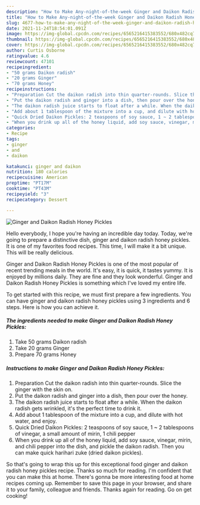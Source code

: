 ```yaml
---
description: "How to Make Any-night-of-the-week Ginger and Daikon Radish Honey Pickles"
title: "How to Make Any-night-of-the-week Ginger and Daikon Radish Honey Pickles"
slug: 4677-how-to-make-any-night-of-the-week-ginger-and-daikon-radish-honey-pickles
date: 2021-11-24T18:54:01.091Z
image: https://img-global.cpcdn.com/recipes/6565216415383552/680x482cq70/ginger-and-daikon-radish-honey-pickles-recipe-main-photo.jpg
thumbnail: https://img-global.cpcdn.com/recipes/6565216415383552/680x482cq70/ginger-and-daikon-radish-honey-pickles-recipe-main-photo.jpg
cover: https://img-global.cpcdn.com/recipes/6565216415383552/680x482cq70/ginger-and-daikon-radish-honey-pickles-recipe-main-photo.jpg
author: Curtis Osborne
ratingvalue: 4.6
reviewcount: 47101
recipeingredient:
- "50 grams Daikon radish"
- "20 grams Ginger"
- "70 grams Honey"
recipeinstructions:
- "Preparation Cut the daikon radish into thin quarter-rounds. Slice the ginger with the skin on."
- "Put the daikon radish and ginger into a dish, then pour over the honey."
- "The daikon radish juice starts to float after a while. When the daikon radish gets wrinkled, it&#39;s the perfect time to drink it."
- "Add about 1 tablespoon of the mixture into a cup, and dilute with hot water, and enjoy."
- "Quick Dried Daikon Pickles: 2 teaspoons of soy sauce, 1 ~ 2 tablespoons of vinegar, a small amount of mirin, 1 chili pepper"
- "When you drink up all of the honey liquid, add soy sauce, vinegar, mirin, and chili pepper into the dish, and pickle the daikon radish. Then you can make quick harihari zuke (dried daikon pickles)."
categories:
- Recipe
tags:
- ginger
- and
- daikon

katakunci: ginger and daikon 
nutrition: 180 calories
recipecuisine: American
preptime: "PT17M"
cooktime: "PT43M"
recipeyield: "3"
recipecategory: Dessert

---
```



![Ginger and Daikon Radish Honey Pickles](https://img-global.cpcdn.com/recipes/6565216415383552/680x482cq70/ginger-and-daikon-radish-honey-pickles-recipe-main-photo.jpg)

Hello everybody, I hope you're having an incredible day today. Today, we're going to prepare a distinctive dish, ginger and daikon radish honey pickles. It is one of my favorites food recipes. This time, I will make it a bit unique. This will be really delicious.

Ginger and Daikon Radish Honey Pickles is one of the most popular of recent trending meals in the world. It's easy, it is quick, it tastes yummy. It is enjoyed by millions daily. They are fine and they look wonderful. Ginger and Daikon Radish Honey Pickles is something which I've loved my entire life.




To get started with this recipe, we must first prepare a few ingredients. You can have ginger and daikon radish honey pickles using 3 ingredients and 6 steps. Here is how you can achieve it.

<!--inarticleads1-->

##### The ingredients needed to make Ginger and Daikon Radish Honey Pickles:

1. Take 50 grams Daikon radish
1. Take 20 grams Ginger
1. Prepare 70 grams Honey




<!--inarticleads2-->

##### Instructions to make Ginger and Daikon Radish Honey Pickles:

1. Preparation Cut the daikon radish into thin quarter-rounds. Slice the ginger with the skin on.
1. Put the daikon radish and ginger into a dish, then pour over the honey.
1. The daikon radish juice starts to float after a while. When the daikon radish gets wrinkled, it&#39;s the perfect time to drink it.
1. Add about 1 tablespoon of the mixture into a cup, and dilute with hot water, and enjoy.
1. Quick Dried Daikon Pickles: 2 teaspoons of soy sauce, 1 ~ 2 tablespoons of vinegar, a small amount of mirin, 1 chili pepper
1. When you drink up all of the honey liquid, add soy sauce, vinegar, mirin, and chili pepper into the dish, and pickle the daikon radish. Then you can make quick harihari zuke (dried daikon pickles).




So that's going to wrap this up for this exceptional food ginger and daikon radish honey pickles recipe. Thanks so much for reading. I'm confident that you can make this at home. There's gonna be more interesting food at home recipes coming up. Remember to save this page in your browser, and share it to your family, colleague and friends. Thanks again for reading. Go on get cooking!
